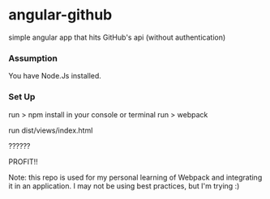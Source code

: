 # angular-github
simple angular app that hits GitHub's api (without authentication)

### Assumption
You have Node.Js installed.
### Set Up
run > npm install in your console or terminal
run > webpack

run dist/views/index.html

??????

PROFIT!!


Note: this repo is used for my personal learning of Webpack and integrating it in an application. I may not be using best practices, but I'm trying :)
